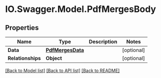 # IO.Swagger.Model.PdfMergesBody
## Properties

Name | Type | Description | Notes
------------ | ------------- | ------------- | -------------
**Data** | [**PdfMergesData**](PdfMergesData.md) |  | [optional] 
**Relationships** | **Object** |  | [optional] 

[[Back to Model list]](../README.md#documentation-for-models) [[Back to API list]](../README.md#documentation-for-api-endpoints) [[Back to README]](../README.md)


